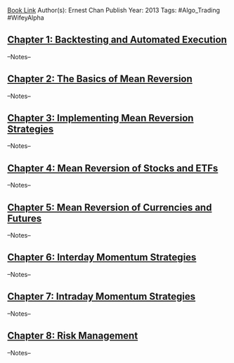 
[Book Link](obsidian://open?vault=Akul's%20Notebook&file=Library%2Fbooks_Personal%2Fquant%2FErnest%20P.%20Chan%20-%20Algorithmic%20Trading%20(2013).pdf)
Author(s): Ernest Chan
Publish Year: 2013
Tags: #Algo_Trading #WifeyAlpha 

## <u>Chapter 1: Backtesting and Automated Execution</u>
–Notes–


## <u>Chapter 2: The Basics of Mean Reversion</u>
–Notes–


## <u>Chapter 3: Implementing Mean Reversion Strategies</u>
–Notes–


## <u>Chapter 4: Mean Reversion of Stocks and ETFs</u>
–Notes–


## <u>Chapter 5: Mean Reversion of Currencies and Futures</u>
–Notes–


## <u>Chapter 6: Interday Momentum Strategies</u>
–Notes–


## <u>Chapter 7: Intraday Momentum Strategies</u>
–Notes–


## <u>Chapter 8: Risk Management</u>
–Notes–